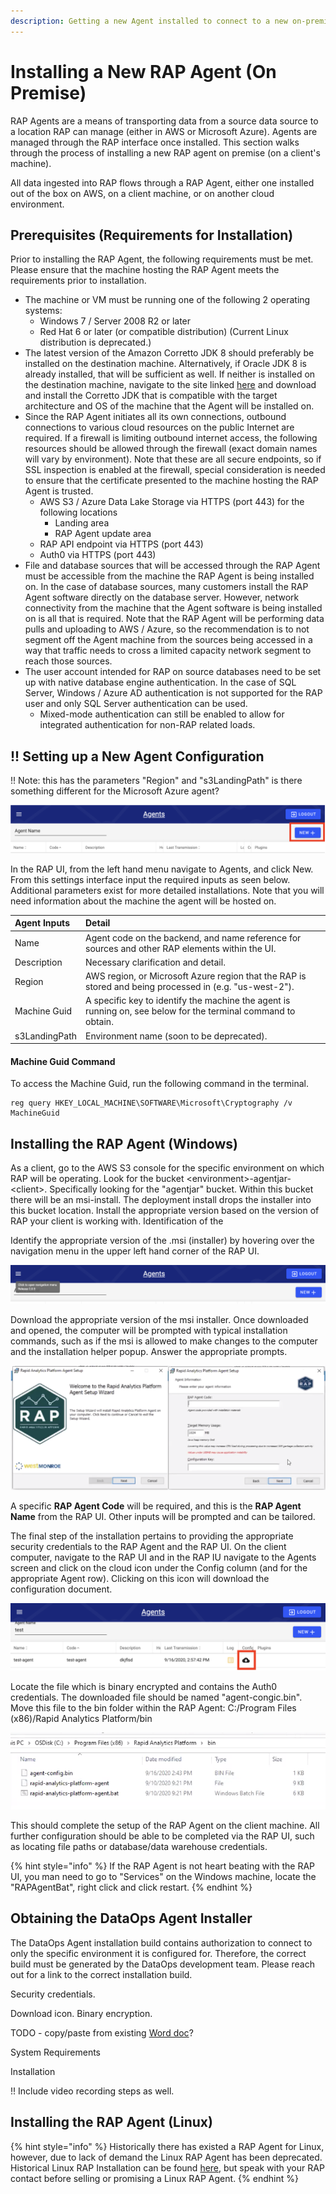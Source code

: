 ```yaml
---
description: Getting a new Agent installed to connect to a new on-premise data source.
---
```


# Installing a New RAP Agent \(On Premise\)

RAP Agents are a means of transporting data from a source data source to a location RAP can manage \(either in AWS or Microsoft Azure\). Agents are managed through the RAP interface once installed. This section walks through the process of installing a new RAP agent on premise \(on a client's machine\).

All data ingested into RAP flows through a RAP Agent, either one installed out of the box on AWS, on a client machine, or on another cloud environment.

## Prerequisites \(Requirements for Installation\)

Prior to installing the RAP Agent, the following requirements must be met.  Please ensure that the machine hosting the RAP Agent meets the requirements prior to installation.

* The machine or VM must be running one of the following 2 operating systems:
  * Windows 7 / Server 2008 R2 or later
  * Red Hat 6 or later \(or compatible distribution\) \(Current Linux distribution is deprecated.\)
* The latest version of the Amazon Corretto JDK 8 should preferably be installed on the destination machine.  Alternatively, if Oracle JDK 8 is already installed, that will be sufficient as well.  If neither is installed on the destination machine, navigate to the site linked [here](https://docs.aws.amazon.com/corretto/latest/corretto-8-ug/downloads-list.html) and download and install the Corretto JDK that is compatible with the target architecture and OS of the machine that the Agent will be installed on.
* Since the RAP Agent initiates all its own connections, outbound connections to various cloud resources on the public Internet are required.  If a firewall is limiting outbound internet access, the following resources should be allowed through the firewall \(exact domain names will vary by environment\).  Note that these are all secure endpoints, so if SSL inspection is enabled at the firewall, special consideration is needed to ensure that the certificate presented to the machine hosting the RAP Agent is trusted.
  * AWS S3 / Azure Data Lake Storage via HTTPS \(port 443\) for the following locations
    * Landing area
    * RAP Agent update area
  * RAP API endpoint via HTTPS \(port 443\)
  * Auth0 via HTTPS \(port 443\)
* File and database sources that will be accessed through the RAP Agent must be accessible from the machine the RAP Agent is being installed on.  In the case of database sources, many customers install the RAP Agent software directly on the database server.  However, network connectivity from the machine that the Agent software is being installed on is all that is required.  Note that the RAP Agent will be performing data pulls and uploading to AWS / Azure, so the recommendation is to not segment off the Agent machine from the sources being accessed in a way that traffic needs to cross a limited capacity network segment to reach those sources.
* The user account intended for RAP on source databases need to be set up with native database engine authentication.  In the case of SQL Server, Windows / Azure AD authentication is not supported for the RAP user and only SQL Server authentication can be used.
  * Mixed-mode authentication can still be enabled to allow for integrated authentication for non-RAP related loads.

## !! Setting up a New Agent Configuration

!! Note: this has the parameters "Region" and "s3LandingPath" is there something different for the Microsoft Azure agent?

![New Agent Creation.](../.gitbook/assets/rap-agent-select-new.png)

In the RAP UI, from the left hand menu navigate to Agents, and click New. From this settings interface input the required inputs as seen below. Additional parameters exist for more detailed installations. Note that you will need information about the machine the agent will be hosted on.

| Agent Inputs | Detail |
| :--- | :--- |
| Name | Agent code on the backend, and name reference for sources and other RAP elements within the UI. |
| Description | Necessary clarification and detail. |
| Region | AWS region, or Microsoft Azure region that the RAP is stored and being processed in \(e.g. "us-west-2"\). |
| Machine Guid | A specific key to identify the machine the agent is running on, see below for the terminal command to obtain. |
| s3LandingPath | Environment name \(soon to be deprecated\). |

#### Machine Guid Command

To access the Machine Guid, run the following command in the terminal.

```text
reg query HKEY_LOCAL_MACHINE\SOFTWARE\Microsoft\Cryptography /v MachineGuid
```

## Installing the RAP Agent \(Windows\)

As a client, go to the AWS S3 console for the specific environment on which RAP will be operating. Look for the bucket &lt;environment&gt;-agentjar-&lt;client&gt;. Specifically looking for the "agentjar" bucket. Within this bucket there will be an msi-install. The deployment install drops the installer into this bucket location. Install the appropriate version based on the version of RAP your client is working with. Identification of the 

Identify the appropriate version of the .msi \(installer\) by hovering over the navigation menu in the upper left hand corner of the RAP UI.

![Location of RAP version to identify installation version.](../.gitbook/assets/rap-agent-version-finding.png)

Download the appropriate version of the msi installer. Once downloaded and opened, the computer will be prompted with typical installation commands, such as if the msi is allowed to make changes to the computer and the installation helper popup. Answer the appropriate prompts.

![Selection of RAP Agent installation screens.](../.gitbook/assets/rap-agent-installer-screens.png)

A specific **RAP Agent Code** will be required, and this is the **RAP Agent Name** from the RAP UI. Other inputs will be prompted and can be tailored.

The final step of the installation pertains to providing the appropriate security credentials to the RAP Agent and the RAP UI. On the client computer, navigate to the RAP UI and in the RAP IU navigate to the Agents screen and click on the cloud icon under the Config column \(and for the appropriate Agent row\). Clicking on this icon will download the configuration document.

![Config location](../.gitbook/assets/rap-agent-configuration.png)

Locate the file which is binary encrypted and contains the Auth0 credentials. The downloaded file should be named "agent-congic.bin". Move this file to the bin folder within the RAP Agent: C:/Program Files \(x86\)/Rapid Analytics Platform/bin

![How the bin folder should look on client machine.](../.gitbook/assets/rap-agent-how-the-bin-files-should-look.png)

This should complete the setup of the RAP Agent on the client machine. All further configuration should be able to be completed via the RAP UI, such as locating file paths or database/data warehouse credentials.

{% hint style="info" %}
If the RAP Agent is not heart beating with the RAP UI, you man need to go to "Services" on the Windows machine, locate the "RAPAgentBat", right click and click restart. 
{% endhint %}

## Obtaining the DataOps Agent Installer

The DataOps Agent installation build contains authorization to connect to only the specific environment it is configured for. Therefore, the correct build must be generated by the DataOps development team. Please reach out for a link to the correct installation build.





Security credentials.

Download icon. Binary encryption.

TODO - copy/paste from existing [Word doc](https://westmonroepartners1.sharepoint.com/sites/DDPA/0063900000stpZHAAY/Docs/Forms/AllItems.aspx?FolderCTID=0x0120001A877AC2A8D0754C894745F7F2227E37&id=%2Fsites%2FDDPA%2F0063900000stpZHAAY%2FDocs%2FImplementation%2FTechnical%20Documentation%2F3%20-%20RAP%2FRAP%20Agent%20Installation%2FRAP%20Agent%20Install%20Guide%20for%20Windows%2Epdf&parent=%2Fsites%2FDDPA%2F0063900000stpZHAAY%2FDocs%2FImplementation%2FTechnical%20Documentation%2F3%20-%20RAP%2FRAP%20Agent%20Installation)? 

System Requirements

Installation

!! Include video recording steps as well.



## Installing the RAP Agent \(Linux\)

{% hint style="info" %}
Historically there has existed a RAP Agent for Linux, however, due to lack of demand the Linux RAP Agent has been deprecated. Historical Linux RAP Installation can be found [here](https://westmonroepartners1.sharepoint.com/sites/DDPA/0063900000stpZHAAY/Docs/Forms/AllItems.aspx?FolderCTID=0x0120001A877AC2A8D0754C894745F7F2227E37&id=%2Fsites%2FDDPA%2F0063900000stpZHAAY%2FDocs%2FImplementation%2FTechnical%20Documentation%2F3%20-%20RAP%2FRAP%20Agent%20Installation%2FRAP%20Agent%20Install%20Guide%20for%20Red%20Hat%206%2E10%2Epdf&parent=%2Fsites%2FDDPA%2F0063900000stpZHAAY%2FDocs%2FImplementation%2FTechnical%20Documentation%2F3%20-%20RAP%2FRAP%20Agent%20Installation), but speak with your RAP contact before selling or promising a Linux RAP Agent.
{% endhint %}

